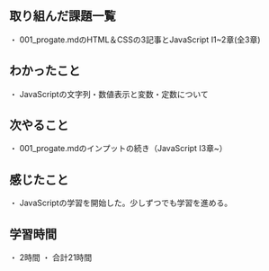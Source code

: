 ## 取り組んだ課題一覧
・ 001_progate.mdのHTML＆CSSの3記事とJavaScript Ⅰ1~2章(全3章)
## わかったこと
・ JavaScriptの文字列・数値表示と変数・定数について
## 次やること
・ 001_progate.mdのインプットの続き（JavaScript Ⅰ3章~）
## 感じたこと
・ JavaScriptの学習を開始した。少しずつでも学習を進める。
## 学習時間
・ 2時間
・ 合計21時間
